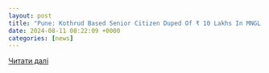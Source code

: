 ```yaml
---
layout: post
title: "Pune: Kothrud Based Senior Citizen Duped Of ₹ 10 Lakhs In MNGL Bill Payment Scam - PUNE PULSE"
date: 2024-08-11 08:22:09 +0000
categories: [news]
---
```


[Читати далі](https://www.mypunepulse.com/pune-kothrud-based-senior-citizen-duped-of-₹-10-lakhs-in-mngl-bill-payment-scam/)
